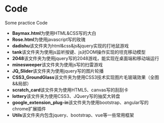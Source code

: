 # Code
Some practice Code

* **Baymax.html**为使用HTML&CSS写的大白
* **Rose.html**为使用javascript写的玫瑰
* **dadishu**该文件夹为html&css&js&jquery实现的打地鼠游戏
* **tank**该文件夹为使用js监听按键、js对DOM操作实现的坦克移动模型
* **2048**该文件夹为使用jquery写的2048游戏，能实现在桌面端和移动端运行
* **minesweeper**该文件夹为使用js写的扫雷游戏
* **JQ_Slider**该文件夹为使用jquery写的图片轮播
* **CSS3_GroundGlass**该文件夹为使用CSS3技术实现图片毛玻璃效果（全图&&局部）
* **scratch_card**该文件夹为使用HTML5、canvas写的刮刮卡
* **lottery**该文件夹为使用CSS3、JQuery写的抽奖大转盘
* **google_extension_plug-in**该文件夹为使用bootstrap、angular写的chrome扩展插件
* **Utils**该文件夹内包含jquery、bootstrap、vue等一些常用框架

